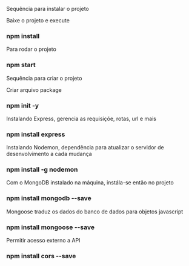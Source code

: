 Sequência para instalar o projeto

Baixe o projeto e execute
### npm install

Para rodar o projeto
### npm start 

Sequência para criar o projeto 

Criar arquivo package

### npm init -y

Instalando Express, gerencia as requisiçõe, rotas, url e mais

### npm install express

Instalando Nodemon, dependência para atualizar o servidor de desenvolvimento a cada mudança 

### npm install -g nodemon

Com o MongoDB instalado na máquina, instála-se então no projeto
### npm install mongodb --save

Mongoose traduz os dados do banco de dados para objetos javascript
### npm install mongoose --save

Permitir acesso externo a API
### npm install cors --save
